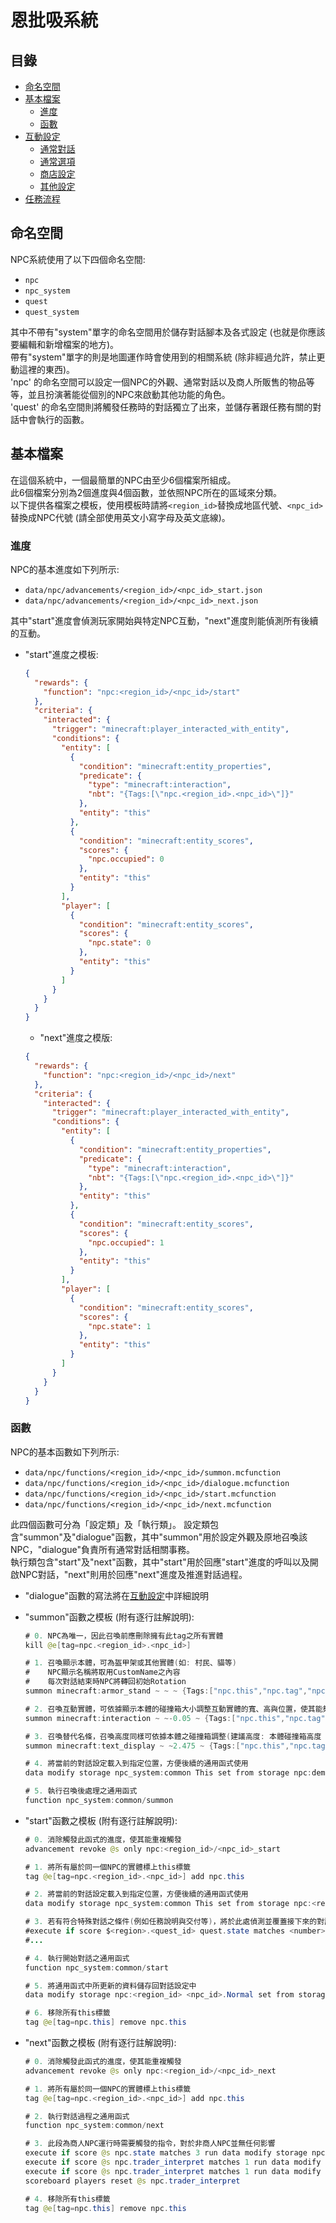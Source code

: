 # 恩批吸系統

## 目錄
* [命名空間](#命名空間)
* [基本檔案](#基本檔案)
  * [進度](#進度)
  * [函數](#函數)
* [互動設定](#互動設定)
  * [通常對話](#通常對話)
  * [通常選項](#通常選項)
  * [商店設定](#商店設定)
  * [其他設定](#其他設定)
* [任務流程](#任務流程)

## 命名空間

NPC系統使用了以下四個命名空間:
* `npc`
* `npc_system`
* `quest`
* `quest_system`

其中不帶有"system"單字的命名空間用於儲存對話腳本及各式設定 (也就是你應該要編輯和新增檔案的地方)。  
帶有"system"單字的則是地圖運作時會使用到的相關系統 (除非經過允許，禁止更動這裡的東西)。  
'npc' 的命名空間可以設定一個NPC的外觀、通常對話以及商人所販售的物品等等，並且扮演著能從個別的NPC來啟動其他功能的角色。  
'quest' 的命名空間則將觸發任務時的對話獨立了出來，並儲存著跟任務有關的對話中會執行的函數。  

## 基本檔案

在這個系統中，一個最簡單的NPC由至少6個檔案所組成。  
此6個檔案分別為2個進度與4個函數，並依照NPC所在的區域來分類。  
以下提供各檔案之模板，使用模板時請將`<region_id>`替換成地區代號、`<npc_id>`替換成NPC代號 (請全部使用英文小寫字母及英文底線)。    

### 進度

NPC的基本進度如下列所示:

* `data/npc/advancements/<region_id>/<npc_id>_start.json`
* `data/npc/advancements/<region_id>/<npc_id>_next.json`

其中"start"進度會偵測玩家開始與特定NPC互動，"next"進度則能偵測所有後續的互動。  

* "start"進度之模板:

  ```json
  {
    "rewards": {
      "function": "npc:<region_id>/<npc_id>/start"
    },
    "criteria": {
      "interacted": {
        "trigger": "minecraft:player_interacted_with_entity",
        "conditions": {
          "entity": [
            {
              "condition": "minecraft:entity_properties",
              "predicate": {
                "type": "minecraft:interaction",
                "nbt": "{Tags:[\"npc.<region_id>.<npc_id>\"]}"
              },
              "entity": "this"
            },
            {
              "condition": "minecraft:entity_scores",
              "scores": {
                "npc.occupied": 0
              },
              "entity": "this"
            }
          ],
          "player": [
            {
              "condition": "minecraft:entity_scores",
              "scores": {
                "npc.state": 0
              },
              "entity": "this"
            }
          ]
        }
      }
    }
  }
  ```
  * "next"進度之模版:

  ```json
  {
    "rewards": {
      "function": "npc:<region_id>/<npc_id>/next"
    },
    "criteria": {
      "interacted": {
        "trigger": "minecraft:player_interacted_with_entity",
        "conditions": {
          "entity": [
            {
              "condition": "minecraft:entity_properties",
              "predicate": {
                "type": "minecraft:interaction",
                "nbt": "{Tags:[\"npc.<region_id>.<npc_id>\"]}"
              },
              "entity": "this"
            },
            {
              "condition": "minecraft:entity_scores",
              "scores": {
                "npc.occupied": 1
              },
              "entity": "this"
            }
          ],
          "player": [
            {
              "condition": "minecraft:entity_scores",
              "scores": {
                "npc.state": 1
              },
              "entity": "this"
            }
          ]
        }
      }
    }
  }
  ```

### 函數

NPC的基本函數如下列所示:

* `data/npc/functions/<region_id>/<npc_id>/summon.mcfunction`
* `data/npc/functions/<region_id>/<npc_id>/dialogue.mcfunction`
* `data/npc/functions/<region_id>/<npc_id>/start.mcfunction`
* `data/npc/functions/<region_id>/<npc_id>/next.mcfunction`

此四個函數可分為「設定類」及「執行類」。
設定類包含"summon"及"dialogue"函數，其中"summon"用於設定外觀及原地召喚該NPC，"dialogue"負責所有通常對話相關事務。  
執行類包含"start"及"next"函數，其中"start"用於回應"start"進度的呼叫以及開啟NPC對話，"next"則用於回應"next"進度及推進對話過程。  

* "dialogue"函數的寫法將在[互動設定](#互動設定)中詳細說明
* "summon"函數之模板 (附有逐行註解說明):

  ```java
  # 0. NPC為唯一，因此召喚前應刪除擁有此tag之所有實體
  kill @e[tag=npc.<region_id>.<npc_id>]

  # 1. 召喚顯示本體，可為盔甲架或其他實體(如: 村民、貓等)
  #    NPC顯示名稱將取用CustomName之內容
  #    每次對話結束時NPC將轉回初始Rotation
  summon minecraft:armor_stand ~ ~ ~ {Tags:["npc.this","npc.tag","npc.figure","npc.<region_id>.<npc_id>"],Rotation:[90.0f,0.0f],CustomName:'{"text":"模板NPC"}',ShowArms:1b,NoBasePlate:1b,NoGravity:1b,Invulnerable:1b,ArmorItems:[{id:"minecraft:leather_boots",Count:1b,tag:{display:{color:0}}},{id:"minecraft:leather_leggings",Count:1b,tag:{display:{color:0}}},{id:"minecraft:leather_chestplate",Count:1b,tag:{display:{color:0}}},{id:"minecraft:player_head",Count:1b,tag:{SkullOwner:"Steve"}}]}

  # 2. 召喚互動實體，可依據顯示本體的碰撞箱大小調整互動實體的寬、高與位置，使其能夠完全包覆顯示本體
  summon minecraft:interaction ~ ~-0.05 ~ {Tags:["npc.this","npc.tag","npc.<region_id>.<npc_id>"],width:0.6f,height:2.1f}

  # 3. 召喚替代名條，召喚高度同樣可依據本體之碰撞箱調整(建議高度: 本體碰撞箱高度 + 0.475)
  summon minecraft:text_display ~ ~2.475 ~ {Tags:["npc.this","npc.tag","npc.name","npc.<region_id>.<npc_id>"],billboard:"center",background:-1073741825,transformation:{translation:[0.0f,-0.255f,0.0f],left_rotation:[0.0f,0.0f,0.0f,1.0f],scale:[1.0f,1.0f,1.0f],right_rotation:[0.0f,0.0f,0.0f,1.0f]}}

  # 4. 將當前的對話設定載入到指定位置，方便後續的通用函式使用
  data modify storage npc_system:common This set from storage npc:demo radio

  # 5. 執行召喚後處理之通用函式
  function npc_system:common/summon
  ```

* "start"函數之模板 (附有逐行註解說明):
  ```java
  # 0. 消除觸發此函式的進度，使其能重複觸發
  advancement revoke @s only npc:<region_id>/<npc_id>_start

  # 1. 將所有屬於同一個NPC的實體標上this標籤
  tag @e[tag=npc.<region_id>.<npc_id>] add npc.this

  # 2. 將當前的對話設定載入到指定位置，方便後續的通用函式使用
  data modify storage npc_system:common This set from storage npc:<region_id> <npc_id>

  # 3. 若有符合特殊對話之條件(例如任務說明與交付等)，將於此處偵測並覆蓋接下來的對話，順序越前面優先度越高，若無則請無視此段
  #execute if score $<region>.<quest_id> quest.state matches <number> unless data storage npc_system:common This.Dialogue run data modify storage npc_system:common This.Dialogue set from storage quest:dialogue <quest_id>.<stage>
  #...

  # 4. 執行開始對話之通用函式
  function npc_system:common/start

  # 5. 將通用函式中所更新的資料儲存回對話設定中
  data modify storage npc:<region_id> <npc_id>.Normal set from storage npc_system:common This.Normal

  # 6. 移除所有this標籤
  tag @e[tag=npc.this] remove npc.this 
  ```

* "next"函數之模板 (附有逐行註解說明):
  ```java
  # 0. 消除觸發此函式的進度，使其能重複觸發
  advancement revoke @s only npc:<region_id>/<npc_id>_next

  # 1. 將所有屬於同一個NPC的實體標上this標籤
  tag @e[tag=npc.<region_id>.<npc_id>] add npc.this

  # 2. 執行對話過程之通用函式
  function npc_system:common/next

  # 3. 此段為商人NPC運行時需要觸發的指令，對於非商人NPC並無任何影響
  execute if score @s npc.state matches 3 run data modify storage npc:<region_id> <npc_id>.TraderNormal set from entity @e[limit=1,type=minecraft:marker,tag=npc.this] data.TraderNormal
  execute if score @s npc.trader_interpret matches 1 run data modify storage npc:<region_id> <npc_id>.Buy set from entity @e[limit=1,type=minecraft:marker,tag=npc.this] data.Buy
  execute if score @s npc.trader_interpret matches 1 run data modify storage npc:<region_id> <npc_id>.Sell set from entity @e[limit=1,type=minecraft:marker,tag=npc.this] data.Sell
  scoreboard players reset @s npc.trader_interpret

  # 4. 移除所有this標籤
  tag @e[tag=npc.this] remove npc.this 
  ```


